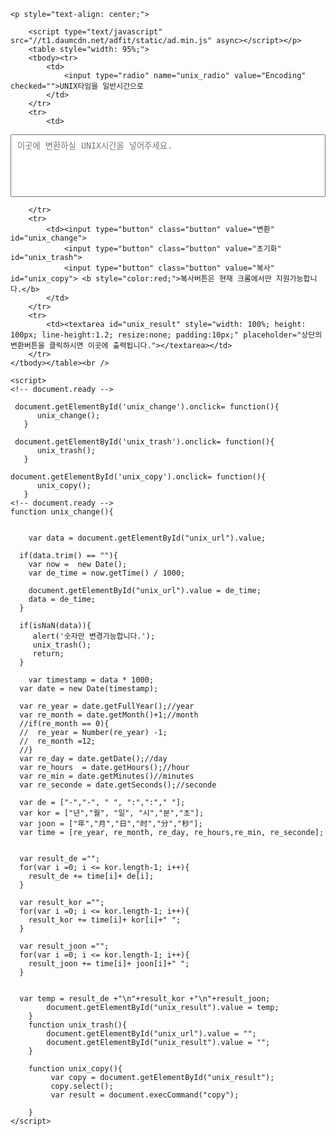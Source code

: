 	<p style="text-align: center;">

		<script type="text/javascript" src="//t1.daumcdn.net/adfit/static/ad.min.js" async></script></p>			
		<table style="width: 95%;">
		<tbody><tr>
			<td>
				<input type="radio" name="unix_radio" value="Encoding" checked="">UNIX타임을 일반시간으로
			</td>
		</tr>
		<tr>
			<td>
 <textarea id="unix_url" style="width: 100%;height: 100px; line-height:1.2; resize:none;padding:10px;" placeholder="이곳에 변환하실 UNIX시간을 넣어주세요.">
</textarea></td>
		</tr>
		<tr>
			<td><input type="button" class="button" value="변환" id="unix_change">
			    <input type="button" class="button" value="초기화" id="unix_trash">
			    <input type="button" class="button" value="복사" id="unix_copy"> <b style="color:red;">복사버튼은 현재 크롬에서만 지원가능합니다.</b>
			</td>
		</tr>
		<tr>
			<td><textarea id="unix_result" style="width: 100%; height: 100px; line-height:1.2; resize:none; padding:10px;" placeholder="상단의 변환버튼을 클릭하시면 이곳에 출력됩니다."></textarea></td>
		</tr>
	</tbody></table><br />

	<script>
	<!-- document.ready -->

	 document.getElementById('unix_change').onclick= function(){
	      unix_change();
	   }

	 document.getElementById('unix_trash').onclick= function(){
	      unix_trash();
	   }

	document.getElementById('unix_copy').onclick= function(){
	      unix_copy();
	   }
	<!-- document.ready -->
	function unix_change(){


		var data = document.getElementById("unix_url").value;

	  if(data.trim() == ""){
	    var now =  new Date();
	    var de_time = now.getTime() / 1000;

	    document.getElementById("unix_url").value = de_time;
	    data = de_time;
	  }

	  if(isNaN(data)){
	     alert('숫자만 변경가능합니다.');
	     unix_trash();
	     return;
	  }

		var timestamp = data * 1000;
	  var date = new Date(timestamp);

	  var re_year = date.getFullYear();//year
	  var re_month = date.getMonth()+1;//month
	  //if(re_month == 0){
	  //  re_year = Number(re_year) -1;
	  //  re_month =12;
	  //}
	  var re_day = date.getDate();//day
	  var re_hours  = date.getHours();//hour
	  var re_min = date.getMinutes()//minutes
	  var re_seconde = date.getSeconds();//seconde

	  var de = ["-","-", " ", ":",":"," "];
	  var kor = ["년","월", "일", "시","분","초"];
	  var joon = ["年","月","日","时","分","秒"];
	  var time = [re_year, re_month, re_day, re_hours,re_min, re_seconde];


	  var result_de ="";
	  for(var i =0; i <= kor.length-1; i++){
	    result_de += time[i]+ de[i];
	  }

	  var result_kor ="";
	  for(var i =0; i <= kor.length-1; i++){
	    result_kor += time[i]+ kor[i]+" ";
	  }

	  var result_joon ="";
	  for(var i =0; i <= kor.length-1; i++){
	    result_joon += time[i]+ joon[i]+" ";
	  }


	  var temp = result_de +"\n"+result_kor +"\n"+result_joon;
			document.getElementById("unix_result").value = temp;
		}
		function unix_trash(){
			document.getElementById("unix_url").value = "";
			document.getElementById("unix_result").value = "";
		}

		function unix_copy(){
			 var copy = document.getElementById("unix_result");
			 copy.select();
			 var result = document.execCommand("copy");

		}
	</script>
